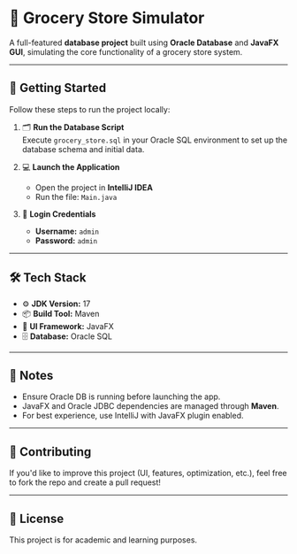 # 🛒 Grocery Store Simulator

A full-featured **database project** built using **Oracle Database** and **JavaFX GUI**, simulating the core functionality of a grocery store system.

---

## 🚀 Getting Started

Follow these steps to run the project locally:

1. 🗂️ **Run the Database Script**  
   Execute `grocery_store.sql` in your Oracle SQL environment to set up the database schema and initial data.

2. 💻 **Launch the Application**  
   - Open the project in **IntelliJ IDEA**
   - Run the file: `Main.java`

3. 🔐 **Login Credentials**  
   - **Username:** `admin`  
   - **Password:** `admin`

---

## 🛠️ Tech Stack

- ⚙️ **JDK Version:** 17  
- 📦 **Build Tool:** Maven  
- 🧰 **UI Framework:** JavaFX  
- 🗄️ **Database:** Oracle SQL

---

## 📌 Notes

- Ensure Oracle DB is running before launching the app.
- JavaFX and Oracle JDBC dependencies are managed through **Maven**.
- For best experience, use IntelliJ with JavaFX plugin enabled.

---

## 🤝 Contributing

If you'd like to improve this project (UI, features, optimization, etc.), feel free to fork the repo and create a pull request!

---

## 📄 License

This project is for academic and learning purposes.


